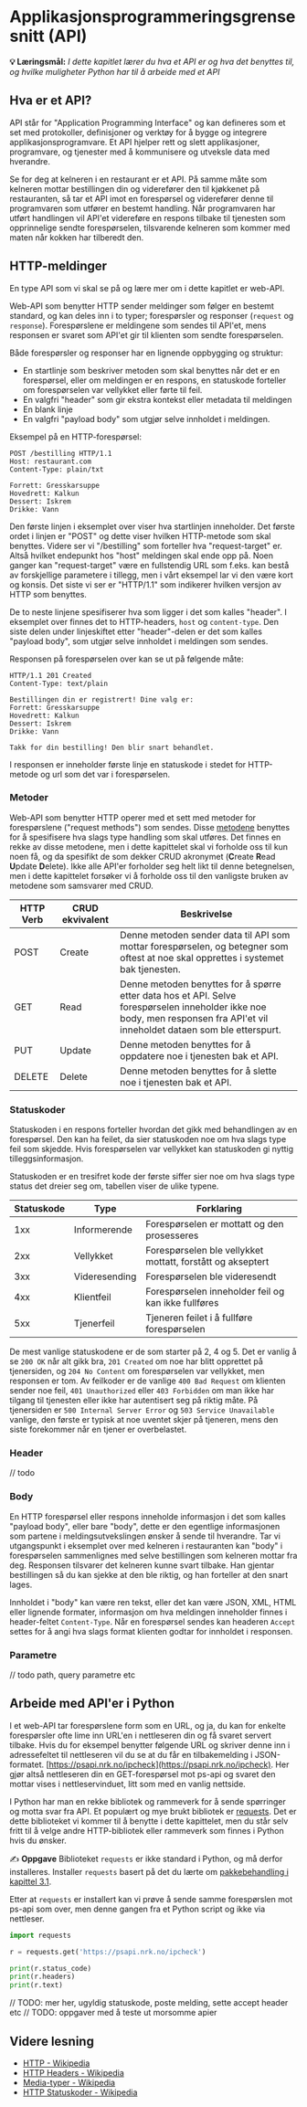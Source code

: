 Applikasjonsprogrammeringsgrensesnitt (API)
===========================================

**💡 Læringsmål:**
_I dette kapitlet lærer du hva et API er og hva det benyttes til, og hvilke muligheter Python har til å arbeide med et API_


## Hva er et API?
API står for "Application Programming Interface" og kan defineres som et set med protokoller, definisjoner og verktøy for å bygge og integrere applikasjonsprogramvare.
Et API hjelper rett og slett applikasjoner, programvare, og tjenester med å kommunisere og utveksle data med hverandre.

Se for deg at kelneren i en restaurant er et API. På samme måte som kelneren mottar bestillingen din og viderefører den til kjøkkenet på restauranten, så tar et API imot en forespørsel og viderefører denne til programvaren som utfører en bestemt handling.
Når programvaren har utført handlingen vil API'et videreføre en respons tilbake til tjenesten som opprinnelige sendte forespørselen,
tilsvarende kelneren som kommer med maten når kokken har tilberedt den.


## HTTP-meldinger
En type API som vi skal se på og lære mer om i dette kapitlet er web-API.

Web-API som benytter HTTP sender meldinger som følger en bestemt standard, og kan deles inn i to typer; forespørsler og responser (`request` og `response`). Forespørslene er meldingene som sendes til API'et, mens responsen er svaret som API'et gir til klienten som sendte forespørselen.

Både forespørsler og responser har en lignende oppbygging og struktur:

- En startlinje som beskriver metoden som skal benyttes når det er en forespørsel, eller om meldingen er en respons, en statuskode forteller om forespørselen var vellykket eller førte til feil.
- En valgfri "header" som gir ekstra kontekst eller metadata til meldingen
- En blank linje
- En valgfri "payload body" som utgjør selve innholdet i meldingen.

Eksempel på en HTTP-forespørsel:

```
POST /bestilling HTTP/1.1
Host: restaurant.com
Content-Type: plain/txt

Forrett: Gresskarsuppe
Hovedrett: Kalkun
Dessert: Iskrem
Drikke: Vann 
```

Den første linjen i eksemplet over viser hva startlinjen inneholder. Det første ordet i linjen er "POST" og dette viser hvilken HTTP-metode som skal benyttes.
Videre ser vi "/bestilling" som forteller hva "request-target" er. Altså hvilket endepunkt hos "host" meldingen skal ende opp på. Noen ganger kan "request-target" være en fullstendig URL som f.eks. kan bestå av forskjellige parametere i tillegg, men i vårt eksempel lar vi den være kort og konsis.
Det siste vi ser er "HTTP/1.1" som indikerer hvilken versjon av HTTP som benyttes.

De to neste linjene spesifiserer hva som ligger i det som kalles "header". I eksemplet over finnes det to HTTP-headers, `host` og `content-type`. Den siste delen under linjeskiftet etter "header"-delen er det som kalles "payload body", som utgjør selve innholdet i meldingen som sendes. 

Responsen på forespørselen over kan se ut på følgende måte:

```
HTTP/1.1 201 Created
Content-Type: text/plain

Bestillingen din er registrert! Dine valg er:
Forrett: Gresskarsuppe
Hovedrett: Kalkun
Dessert: Iskrem
Drikke: Vann

Takk for din bestilling! Den blir snart behandlet.
```

I responsen er inneholder første linje en statuskode i stedet for HTTP-metode og url som det var i forespørselen. 

### Metoder

Web-API som benytter HTTP operer med et sett med metoder for forespørslene ("request methods") som sendes.
Disse [metodene](https://developer.mozilla.org/en-US/docs/Web/HTTP/Methods) benyttes for å spesifisere hva slags type handling som skal utføres.
Det finnes en rekke av disse metodene, men i dette kapittelet skal vi forholde oss til kun noen få, og da spesifikt de som dekker
CRUD akronymet (**C**reate **R**ead **U**pdate **D**elete). Ikke alle API'er forholder seg helt likt til denne betegnelsen, men i dette kapittelet forsøker vi å forholde oss til den vanligste bruken av metodene som samsvarer med CRUD.

| HTTP Verb | CRUD ekvivalent | Beskrivelse |
|-----------|-----------------|-------------|
| POST | Create | Denne metoden sender data til API som mottar forespørselen, og betegner som oftest at noe skal opprettes i systemet bak tjenesten.|
| GET | Read | Denne metoden benyttes for å spørre etter data hos et API. Selve forespørselen inneholder ikke noe body, men responsen fra API'et vil inneholdet dataen som ble etterspurt.|
| PUT | Update | Denne metoden benyttes for å oppdatere noe i tjenesten bak et API. |
| DELETE | Delete | Denne metoden benyttes for å slette noe i tjenesten bak et API.|

### Statuskoder

Statuskoden i en respons forteller hvordan det gikk med behandlingen av en forespørsel. Den kan ha feilet, da sier statuskoden noe om hva slags type feil som skjedde. Hvis forespørselen var vellykket kan statuskoden gi nyttig tilleggsinformasjon.

Statuskoden er en tresifret kode der første siffer sier noe om hva slags type status det dreier seg om, tabellen viser de ulike typene.

| Statuskode | Type | Forklaring |
|------------|------|------|
| 1xx        | Informerende | Forespørselen er mottatt og den prosesseres |
| 2xx | Vellykket | Forespørselen ble vellykket mottatt, forstått og akseptert |
| 3xx | Videresending | Forespørselen ble videresendt |
| 4xx | Klientfeil | Forespørselen inneholder feil og kan ikke fullføres |
| 5xx | Tjenerfeil | Tjeneren feilet i å fullføre forespørselen | 

De mest vanlige statuskodene er de som starter på 2, 4 og 5. Det er vanlig å se `200 OK` når alt gikk bra, `201 Created` om noe har blitt opprettet på tjenersiden, og `204 No Content` om forespørselen var vellykket, men responsen er tom. Av feilkoder er de vanlige `400 Bad Request` om klienten sender noe feil, `401 Unauthorized` eller `403 Forbidden` om man ikke har tilgang til tjenesten eller ikke har autentisert seg på riktig måte. På tjenersiden er `500 Internal Server Error` og `503 Service Unavailable` vanlige, den første er typisk at noe uventet skjer på tjeneren, mens den siste forekommer når en tjener er overbelastet.

### Header

// todo

### Body

En HTTP forespørsel eller respons inneholde informasjon i det som kalles "payload body", eller bare "body", dette er den egentlige informasjonen som partene i meldingsutvekslingen ønsker å sende til hverandre. Tar vi utgangspunkt i eksemplet over med kelneren i restauranten kan "body" i forespørselen sammenlignes med selve bestillingen som kelneren mottar fra deg. Responsen tilsvarer det kelneren kunne svart tilbake. Han gjentar bestillingen så du kan sjekke at den ble riktig, og han forteller at den snart lages.

Innholdet i "body" kan være ren tekst, eller det kan være JSON, XML, HTML eller lignende formater, informasjon om hva meldingen inneholder finnes i header-feltet `Content-Type`. Når en forespørsel sendes kan headeren `Accept` settes for å angi hva slags format klienten godtar for innholdet i responsen.  

### Parametre

// todo path, query parametre etc


## Arbeide med API'er i Python
I et web-API tar forespørslene form som en URL, og ja, du kan for enkelte forespørsler ofte lime inn URL'en i nettleseren din og få svaret servert tilbake.
Hvis du for eksempel benytter følgende URL og skriver denne inn i adressefeltet til nettleseren vil du se at du får en tilbakemelding i JSON-formatet.
[https://psapi.nrk.no/ipcheck](https://psapi.nrk.no/ipcheck). Her gjør altså nettleseren din en GET-forespørsel mot ps-api og svaret den mottar vises i nettleservinduet, litt som med en vanlig nettside.

I Python har man en rekke bibliotek og rammeverk for å sende spørringer og motta svar fra API.
Et populært og mye brukt bibliotek er [requests](https://requests.readthedocs.io/en/latest/). 
Det er dette biblioteket vi kommer til å benytte i dette kapittelet, men du står selv fritt til å velge andre HTTP-bibliotek eller rammeverk som finnes i Python hvis du ønsker.

✍️ **Oppgave** Biblioteket `requests` er ikke standard i Python, og må derfor installeres. Installer `requests` basert på det du lærte om [pakkebehandling i kapittel 3.1](1_pakkebehandler.md).

Etter at `requests` er installert kan vi prøve å sende samme forespørslen mot ps-api som over, men denne gangen fra et Python script og ikke via nettleser.
```python
import requests

r = requests.get('https://psapi.nrk.no/ipcheck')

print(r.status_code)
print(r.headers)
print(r.text)
```

// TODO: mer her, ugyldig statuskode, poste melding, sette accept header etc
// TODO: oppgaver med å teste ut morsomme apier

## Videre lesning

* [HTTP - Wikipedia](https://en.wikipedia.org/wiki/HTTP)
* [HTTP Headers - Wikipedia](https://en.wikipedia.org/wiki/List_of_HTTP_header_fields)
* [Media-typer - Wikipedia](https://en.wikipedia.org/wiki/Media_type)
* [HTTP Statuskoder - Wikipedia](https://en.wikipedia.org/wiki/List_of_HTTP_status_codes)
